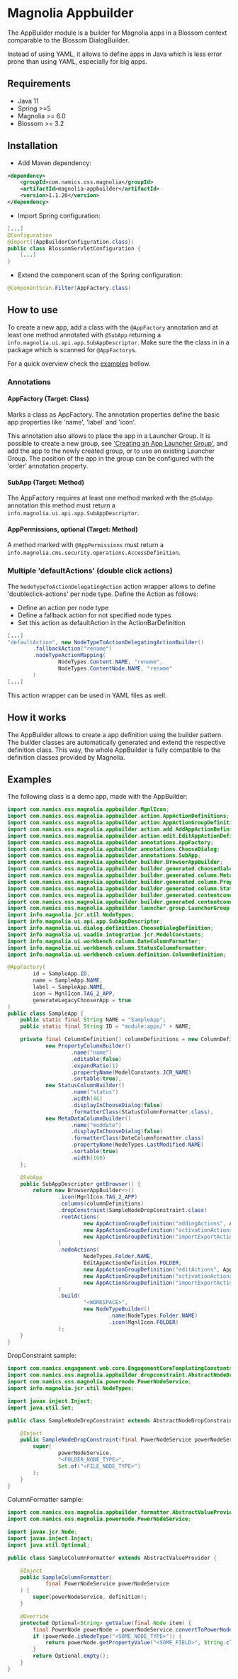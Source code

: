 # Magnolia Appbuilder

The AppBuilder module is a builder for Magnolia apps in a Blossom 
context comparable to the Blossom DialogBuilder.

Instead of using YAML, it allows to define apps in Java which is less 
error prone than using YAML, especially for big apps.

## Requirements
* Java 11
* Spring >=5
* Magnolia >= 6.0
* Blossom >= 3.2

## Installation

* Add Maven dependency:
```xml
<dependency>
    <groupId>com.namics.oss.magnolia</groupId>
    <artifactId>magnolia-appbuilder</artifactId>
    <version>1.1.20</version>
</dependency>
```

* Import Spring configuration:
```java
[...]
@Configuration
@Import({AppBuilderConfiguration.class})
public class BlossomServletConfiguration {
	[...]
}
```

* Extend the component scan of the Spring configuration:
```java
@ComponentScan.Filter(AppFactory.class)
```

## How to use

To create a new app, add a class with the `@AppFactory` annotation and at least one 
method annotated with `@SubApp` returning a `info.magnolia.ui.api.app.SubAppDescriptor`. Make sure the the class
in in a package which is scanned for `@AppFactory`s.

For a quick overview check the [examples](#examples) bellow.

### Annotations

#### AppFactory (Target: Class)
Marks a class as AppFactory. The annotation properties define the basic app properties
like 'name', 'label' and 'icon'.

This annotation also allows to place the app in a Launcher Group. It is possible
to create a new group, see ['Creating an App Launcher Group'](#creating-an-app-launcher-group),
and add the app to the newly created group, or to use an existing Launcher Group. 
The position of the app in the group can be configured with the 'order' annotation property.

#### SubApp (Target: Method)
The AppFactory requires at least one method marked with the `@SubApp` annotation
this method must return a `info.magnolia.ui.api.app.SubAppDescriptor`.

#### AppPermissions, optional (Target: Method)
A method marked with `@AppPermissions` must return a `info.magnolia.cms.security.operations.AccessDefinition`.

### Multiple 'defaultActions' (double click actions)
The `NodeTypeToActionDelegatingAction` action wrapper allows to define 
'doubleclick-actions' per node type. Define the Action as follows:
* Define an action per node type
* Define a fallback action for not specified node types
* Set this action as defaultAction in the ActionBarDefinition
```java
[...]
"defaultAction", new NodeTypeToActionDelegatingActionBuilder()
		.fallbackAction("rename")
		.nodeTypeActionMapping(
				NodeTypes.Content.NAME, "rename",
				NodeTypes.ContentNode.NAME, "rename"
		)
[...]	
```
This action wrapper can be used in YAML files as well.

## How it works
The AppBuilder allows to create a app definition using the builder pattern.
The builder classes are automatically generated and extend the respective definition class.
This way, the whole AppBuilder is fully compatible to the definition classes
provided by Magnolia. 

## Examples
The following class is a demo app, made with the AppBuilder:
```java
import com.namics.oss.magnolia.appbuilder.MgnlIcon;
import com.namics.oss.magnolia.appbuilder.action.AppActionDefinitions;
import com.namics.oss.magnolia.appbuilder.action.AppActionGroupDefinition;
import com.namics.oss.magnolia.appbuilder.action.add.AddAppActionDefinition;
import com.namics.oss.magnolia.appbuilder.action.edit.EditAppActionDefinition;
import com.namics.oss.magnolia.appbuilder.annotations.AppFactory;
import com.namics.oss.magnolia.appbuilder.annotations.ChooseDialog;
import com.namics.oss.magnolia.appbuilder.annotations.SubApp;
import com.namics.oss.magnolia.appbuilder.builder.BrowserAppBuilder;
import com.namics.oss.magnolia.appbuilder.builder.generated.choosedialog.ChooseDialogBuilder;
import com.namics.oss.magnolia.appbuilder.builder.generated.column.MetaDataColumnBuilder;
import com.namics.oss.magnolia.appbuilder.builder.generated.column.PropertyColumnBuilder;
import com.namics.oss.magnolia.appbuilder.builder.generated.column.StatusColumnBuilder;
import com.namics.oss.magnolia.appbuilder.builder.generated.contentconnector.JcrContentConnectorBuilder;
import com.namics.oss.magnolia.appbuilder.builder.generated.contentconnector.NodeTypeBuilder;
import com.namics.oss.magnolia.appbuilder.launcher.group.LauncherGroup;
import info.magnolia.jcr.util.NodeTypes;
import info.magnolia.ui.api.app.SubAppDescriptor;
import info.magnolia.ui.dialog.definition.ChooseDialogDefinition;
import info.magnolia.ui.vaadin.integration.jcr.ModelConstants;
import info.magnolia.ui.workbench.column.DateColumnFormatter;
import info.magnolia.ui.workbench.column.StatusColumnFormatter;
import info.magnolia.ui.workbench.column.definition.ColumnDefinition;

@AppFactory(
		id = SampleApp.ID,
		name = SampleApp.NAME,
		label = SampleApp.NAME,
		icon = MgnlIcon.TAG_2_APP,
		generateLegacyChooserApp = true
)
public class SampleApp {
	public static final String NAME = "SampleApp";
	public static final String ID = "module:apps/" + NAME;

	private final ColumnDefinition[] columnDefinitions = new ColumnDefinition[]{
			new PropertyColumnBuilder()
					.name("name")
					.editable(false)
					.expandRatio(1)
					.propertyName(ModelConstants.JCR_NAME)
					.sortable(true),
			new StatusColumnBuilder()
					.name("status")
					.width(46)
					.displayInChooseDialog(false)
					.formatterClass(StatusColumnFormatter.class),
			new MetaDataColumnBuilder()
					.name("moddate")
					.displayInChooseDialog(false)
					.formatterClass(DateColumnFormatter.class)
					.propertyName(NodeTypes.LastModified.NAME)
					.sortable(true)
					.width(160)
	};

	@SubApp
	public SubAppDescriptor getBrowser() {
		return new BrowserAppBuilder<>()
				.icon(MgnlIcon.TAG_2_APP)
				.columns(columnDefinitions)
				.dropConstraint(SampleNodeDropConstraint.class)
				.rootActions(
						new AppActionGroupDefinition("addingActions", AddAppActionDefinition.FOLDER),
						new AppActionGroupDefinition("activationActions", AppActionDefinitions.ACTIVATION),
						new AppActionGroupDefinition("importExportActions", AppActionDefinitions.IMPORT_EXPORT)
				)
				.nodeActions(
						NodeTypes.Folder.NAME,
						EditAppActionDefinition.FOLDER,
						new AppActionGroupDefinition("editActions", AppActionDefinitions.editActions(EditAppActionDefinition.FOLDER)),
						new AppActionGroupDefinition("activationActions", AppActionDefinitions.ACTIVATION),
						new AppActionGroupDefinition("importExportActions", AppActionDefinitions.IMPORT_EXPORT)
				)
				.build(
						"<WORKSPACE>",
						new NodeTypeBuilder()
								.name(NodeTypes.Folder.NAME)
								.icon(MgnlIcon.FOLDER)
				);
	}
}
```
DropConstraint sample:
```java
import com.namics.engagement.web.core.EngagementCoreTemplatingConstants;
import com.namics.oss.magnolia.appbuilder.dropconstraint.AbstractNodeDropConstraint;
import com.namics.oss.magnolia.powernode.PowerNodeService;
import info.magnolia.jcr.util.NodeTypes;

import javax.inject.Inject;
import java.util.Set;

public class SampleNodeDropConstraint extends AbstractNodeDropConstraint {

	@Inject
	public SampleNodeDropConstraint(final PowerNodeService powerNodeService) {
		super(
				powerNodeService,
				"<FOLDER_NODE_TYPE>",
				Set.of("<FILE_NODE_TYPE>")
		);
	}
}
```
ColumnFormatter sample:

```java
import com.namics.oss.magnolia.appbuilder.formatter.AbstractValueProvider;
import com.namics.oss.magnolia.powernode.PowerNodeService;

import javax.jcr.Node;
import javax.inject.Inject;
import java.util.Optional;

public class SampleColumnFormatter extends AbstractValueProvider {

	@Inject
	public SampleColumnFormatter(
			final PowerNodeService powerNodeService
    ) {
		super(powerNodeService, definition);
	}

	@Override
	protected Optional<String> getValue(final Node item) {
		final PowerNode powerNode = powerNodeService.convertToPowerNode(item);
		if (powerNode.isNodeType("<SOME_NODE_TYPE>")) {
			return powerNode.getPropertyValue("<SOME_FIELD>", String.class);
		}
		return Optional.empty();
	}
}
```